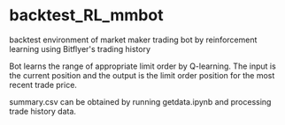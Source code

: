 # backtest_RL_mmbot
backtest environment of market maker trading bot by reinforcement learning using Bitflyer's trading history

Bot learns the range of appropriate limit order by Q-learning. The input is the current position and the output is the limit order position for the most recent trade price.

summary.csv can be obtained by running getdata.ipynb and processing trade history data.

